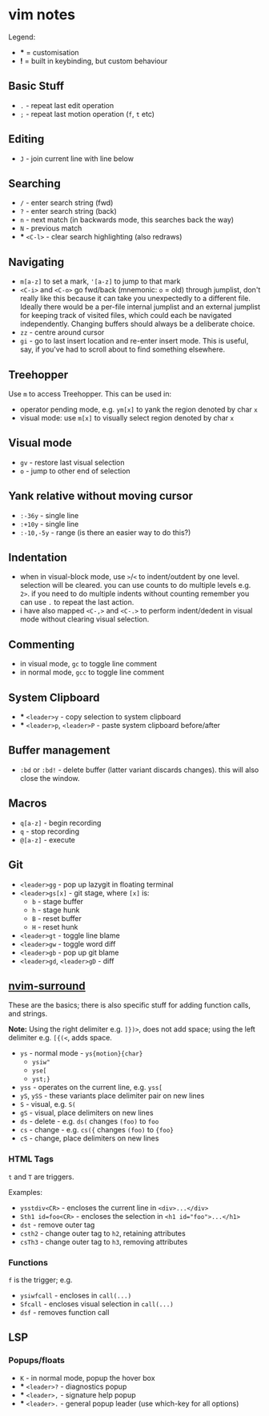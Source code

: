 # vim notes

Legend:
  - __*__ = customisation
  - __!__ = built in keybinding, but custom behaviour

## Basic Stuff
  - `.` - repeat last edit operation
  - `;` - repeat last motion operation (`f`, `t` etc)

## Editing
  - `J` - join current line with line below

## Searching
  - `/` - enter search string (fwd)
  - `?` - enter search string (back)
  - `n` - next match (in backwards mode, this searches back the way)
  - `N` - previous match
  - __*__ `<C-l>` - clear search highlighting (also redraws)

## Navigating
  - `m[a-z]` to set a mark, `'[a-z]` to jump to that mark
  - `<C-i>` and `<C-o>` go fwd/back (mnemonic: `o` = old) through jumplist, don't really like this because it can take you unexpectedly to a different file. Ideally there would be a per-file internal jumplist and an external jumplist for keeping track of visited files, which could each be navigated independently. Changing buffers should always be a deliberate choice.
  - `zz` - centre around cursor
  - `gi` - go to last insert location and re-enter insert mode. This is useful, say, if you've had to scroll about to find something elsewhere.

## Treehopper
Use `m` to access Treehopper. This can be used in:
  - operator pending mode, e.g. `ym[x]` to yank the region denoted by char `x`
  - visual mode: use `m[x]` to visually select region denoted by char `x`

## Visual mode
  - `gv` - restore last visual selection
  - `o` - jump to other end of selection

## Yank relative without moving cursor
  - `:-36y` - single line
  - `:+10y` - single line
  - `:-10,-5y` - range (is there an easier way to do this?)

## Indentation
  - when in visual-block mode, use `>`/`<` to indent/outdent by one level. selection will be cleared. you can use counts to do multiple levels e.g. `2>`. if you need to do multiple indents without counting remember you can use `.` to repeat the last action.
  - i have also mapped `<C-,>` and `<C-.>` to perform indent/dedent in visual mode without clearing visual selection.

## Commenting
  - in visual mode, `gc` to toggle line comment
  - in normal mode, `gcc` to toggle line comment

## System Clipboard
  - __*__ `<leader>y` - copy selection to system clipboard
  - __*__ `<leader>p`, `<leader>P` - paste system clipboard before/after

## Buffer management
  - `:bd` or `:bd!` - delete buffer (latter variant discards changes). this will also close the window.

## Macros
  - `q[a-z]` - begin recording
  - `q` - stop recording
  - `@[a-z]` - execute

## Git
  - `<leader>gg` - pop up lazygit in floating terminal
  - `<leader>gs[x]` - git stage, where `[x]` is:
    - `b` - stage buffer
    - `h` - stage hunk
    - `B` - reset buffer
    - `H` - reset hunk
  - `<leader>gt` - toggle line blame
  - `<leader>gw` - toggle word diff
  - `<leader>gb` - pop up git blame
  - `<leader>gd`, `<leader>gD` - diff

## [nvim-surround](https://github.com/kylechui/nvim-surround/blob/main/doc/nvim-surround.txt)

These are the basics; there is also specific stuff for adding function calls, and strings.

__Note:__ Using the right delimiter e.g. `]})>`, does not add space; using the left delimiter e.g. `[{(<`, adds space.

  - `ys` - normal mode - `ys{motion}{char}`
    - `ysiw"`
    - `yse[`
    - `yst;}`
  - `yss` - operates on the current line, e.g. `yss[`
  - `yS`, `ySS` - these variants place delimiter pair on new lines
  - `S` - visual, e.g. `S(`
  - `gS` - visual, place delimiters on new lines
  - `ds` - delete - e.g. `ds(` changes `(foo)` to `foo`
  - `cs` - change - e.g. `cs({` changes `(foo)` to `{foo}`
  - `cS` - change, place delimiters on new lines

### HTML Tags

`t` and `T` are triggers.

Examples:

  - `ysstdiv<CR>` - encloses the current line in `<div>...</div>`
  - `Sth1 id=foo<CR>` - encloses the selection in `<h1 id="foo">...</h1>`
  - `dst` - remove outer tag
  - `csth2` - change outer tag to `h2`, retaining attributes
  - `csTh3` - change outer tag to `h3`, removing attributes

### Functions

`f` is the trigger; e.g.

  - `ysiwfcall` - encloses in `call(...)`
  - `Sfcall` - encloses visual selection in `call(...)`
  - `dsf` - removes function call

## LSP

### Popups/floats

  - `K` - in normal mode, popup the hover box
  - __*__ `<leader>?` - diagnostics popup
  - __*__ `<leader>,` - signature help popup
  - __*__ `<leader>.` - general popup leader (use which-key for all options)
